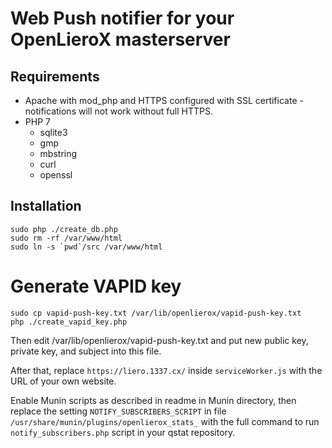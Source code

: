 # Web Push notifier for your OpenLieroX masterserver

## Requirements
- Apache with mod_php and HTTPS configured with SSL certificate - notifications will not work without full HTTPS.
- PHP 7
    - sqlite3
    - gmp
    - mbstring
    - curl
    - openssl

## Installation

    sudo php ./create_db.php
    sudo rm -rf /var/www/html
    sudo ln -s `pwd`/src /var/www/html

# Generate VAPID key

    sudo cp vapid-push-key.txt /var/lib/openlierox/vapid-push-key.txt
    php ./create_vapid_key.php

Then edit /var/lib/openlierox/vapid-push-key.txt and put new public key, private key, and subject into this file.

After that, replace `https://liero.1337.cx/` inside `serviceWorker.js` with the URL of your own website.

Enable Munin scripts as described in readme in Munin directory, then replace the setting
`NOTIFY_SUBSCRIBERS_SCRIPT` in file `/usr/share/munin/plugins/openlierox_stats_`
with the full command to run `notify_subscribers.php` script in your qstat repository.

